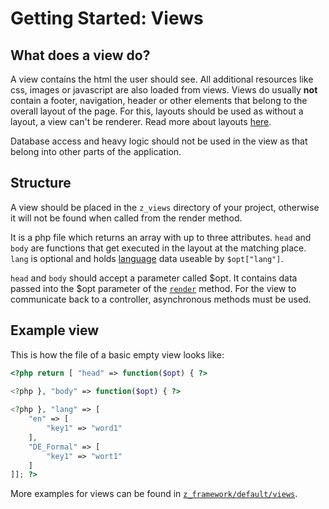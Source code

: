 # Getting Started: Views
## What does a view do?
A view contains the html the user should see. All additional resources like css, images or javascript are also loaded from views. Views do usually **not** contain a footer, navigation, header or other elements that belong to the overall layout of the page. For this, layouts should be used as without a layout, a view can't be renderer. Read more about layouts [here](Using-a-layout-in-your-project).

Database access and heavy logic should not be used in the view as that belong into other parts of the application.

## Structure
A view should be placed in the `z_views` directory of your project, otherwise it will not be found when called from the render method.

It is a php file which returns an array with up to three attributes. `head` and `body` are functions that get executed in the layout at the matching place. `lang` is optional and holds [language](Translations-for-multiple-languages) data useable by `$opt["lang"]`.

`head` and `body` should accept a parameter called $opt. It contains data passed into the $opt parameter of the [`render`](https://zdoc.zierhut-it.de/classes/Response.html#method_render) method. For the view to communicate back to a controller, asynchronous methods must be used.

## Example view
This is how the file of a basic empty view looks like:
```php
<?php return [ "head" => function($opt) { ?>
        
<?php }, "body" => function($opt) { ?> 

<?php }, "lang" => [
    "en" => [
        "key1" => "word1"
    ],
    "DE_Formal" => [
        "key1" => "wort1"
    ]
]]; ?>
```

More examples for views can be found in [`z_framework/default/views`](https://git.zierhut-it.de/Zierhut-IT/z_framework/src/branch/DEV/default/views).
